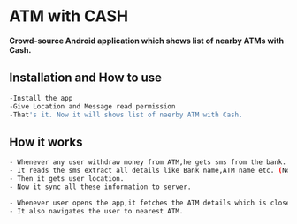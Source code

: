 # ATM with CASH
**Crowd-source Android application which shows list of nearby ATMs with Cash.**

## Installation and How to use
```sh
-Install the app
-Give Location and Message read permission
-That's it. Now it will shows list of naerby ATM with Cash.
```

## How it works
```sh
- Whenever any user withdraw money from ATM,he gets sms from the bank.
- It reads the sms extract all details like Bank name,ATM name etc. (No amount details)
- Then it gets user location.
- Now it sync all these information to server.
```
```sh
- Whenever user opens the app,it fetches the ATM details which is closer to the user location from server.
- It also navigates the user to nearest ATM.
```
